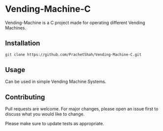 # Vending-Machine-C

Vending-Machine is a C project made for operating different Vending Machines.

## Installation

```bash
git clone https://github.com/PrachetShah/Vending-Machine-C.git
```
## Usage

Can be used in simple Vending Machine Systems.

## Contributing
Pull requests are welcome. For major changes, please open an issue first to discuss what you would like to change.

Please make sure to update tests as appropriate.
